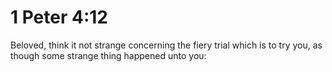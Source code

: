 # 1 Peter 4:12

Beloved, think it not strange concerning the fiery trial which is to try you, as though some strange thing happened unto you: